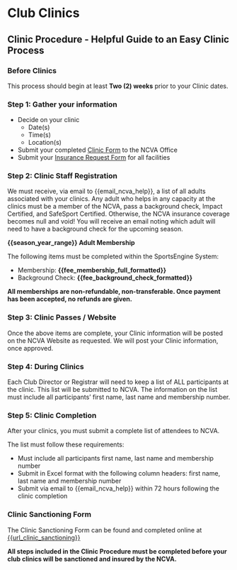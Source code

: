 # **Club Clinics**

## Clinic Procedure - Helpful Guide to an Easy Clinic Process 

### Before Clinics 
This process should begin at least **Two (2) weeks** prior to your Clinic dates. 

### Step 1: Gather your information  

- Decide on your clinic
  - Date(s)
  - Time(s)
  - Location(s)
- Submit your completed [Clinic Form]({{url_clinic_sanctioning}}) to the NCVA Office 
- Submit your [Insurance Request Form]({{url_insurance_request}}) for all facilities  
 
### Step 2: Clinic Staff Registration 
We must receive, via email to {{email_ncva_help}}, a list of all adults associated with your clinics.  Any adult who helps in any capacity at the clinics must be a member of the NCVA, pass a background check, Impact Certified, and SafeSport Certified.  Otherwise, the NCVA insurance coverage becomes null and void!  You will receive an email noting which adult will need to have a background check for the upcoming season. 


<div class="--alertcallout">

**{{season_year_range}} Adult Membership**

The following items must be completed within the SportsEngine System:
- Membership: **{{fee_membership_full_formatted}}**
- Background Check: **{{fee_background_check_formatted}}**

**All memberships are non-refundable, non-transferable. Once payment has been accepted, no refunds are given.**

</div>

### Step 3: Clinic Passes / Website 
Once the above items are complete, your Clinic information will be posted on the NCVA Website as requested.  We will post your Clinic information, once approved. 

### Step 4: During Clinics 
Each Club Director or Registrar will need to keep a list of ALL participants at the clinic. This list will be submitted to NCVA. The information on the list must include all participants’ first name, last name and membership number.

### Step 5: Clinic Completion 
After your clinics, you must submit a complete list of attendees to NCVA.  

The list must follow these requirements: 
  - Must include all participants first name, last name and membership number 
  - Submit in Excel format with the following column headers: first name, last name and membership number 
  - Submit via email to {{email_ncva_help}} within 72 hours following the clinic completion  

### Clinic Sanctioning Form  
The Clinic Sanctioning Form can be found and completed online at [{{url_clinic_sanctioning}}]({{url_clinic_sanctioning}})

**All steps included in the Clinic Procedure must be completed before your club clinics will be sanctioned and insured by the NCVA.** 
